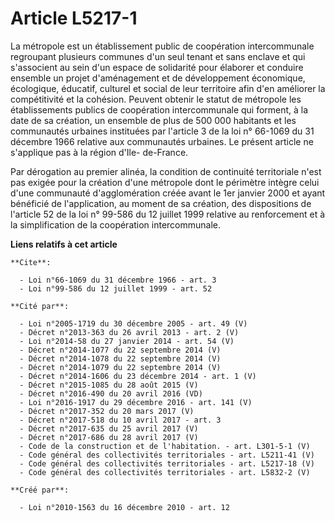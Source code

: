 # Article L5217-1

La métropole est un établissement public de coopération intercommunale regroupant plusieurs communes d'un seul tenant et sans
enclave et qui s'associent au sein d'un espace de solidarité pour élaborer et conduire ensemble un projet d'aménagement et de
développement économique, écologique, éducatif, culturel et social de leur territoire afin d'en améliorer la compétitivité et
la cohésion. Peuvent obtenir le statut de métropole les établissements publics de coopération intercommunale qui forment, à
la date de sa création, un ensemble de plus de 500 000 habitants et les communautés urbaines instituées par l'article 3 de la
loi n° 66-1069 du 31 décembre 1966 relative aux communautés urbaines. Le présent article ne s'applique pas à la région d'Ile-
de-France.

Par dérogation au premier alinéa, la condition de continuité territoriale n'est pas exigée pour la création d'une métropole
dont le périmètre intègre celui d'une communauté d'agglomération créée avant le 1er janvier 2000 et ayant bénéficié de
l'application, au moment de sa création, des dispositions de l'article 52 de la loi n° 99-586 du 12 juillet 1999 relative au
renforcement et à la simplification de la coopération intercommunale.

**Liens relatifs à cet article**

	**Cite**:

	  - Loi n°66-1069 du 31 décembre 1966 - art. 3
	  - Loi n°99-586 du 12 juillet 1999 - art. 52

	**Cité par**:

	  - Loi n°2005-1719 du 30 décembre 2005 - art. 49 (V)
	  - Décret n°2013-363 du 26 avril 2013 - art. 2 (V)
	  - Loi n°2014-58 du 27 janvier 2014 - art. 54 (V)
	  - Décret n°2014-1077 du 22 septembre 2014 (V)
	  - Décret n°2014-1078 du 22 septembre 2014 (V)
	  - Décret n°2014-1079 du 22 septembre 2014 (V)
	  - Décret n°2014-1606 du 23 décembre 2014 - art. 1 (V)
	  - Décret n°2015-1085 du 28 août 2015 (V)
	  - Décret n°2016-490 du 20 avril 2016 (VD)
	  - Loi n°2016-1917 du 29 décembre 2016 - art. 141 (V)
	  - Décret n°2017-352 du 20 mars 2017 (V)
	  - Décret n°2017-518 du 10 avril 2017 - art. 3
	  - Décret n°2017-635 du 25 avril 2017 (V)
	  - Décret n°2017-686 du 28 avril 2017 (V)
	  - Code de la construction et de l'habitation. - art. L301-5-1 (V)
	  - Code général des collectivités territoriales - art. L5211-41 (V)
	  - Code général des collectivités territoriales - art. L5217-18 (V)
	  - Code général des collectivités territoriales - art. L5832-2 (V)

	**Créé par**:

	  - Loi n°2010-1563 du 16 décembre 2010 - art. 12
